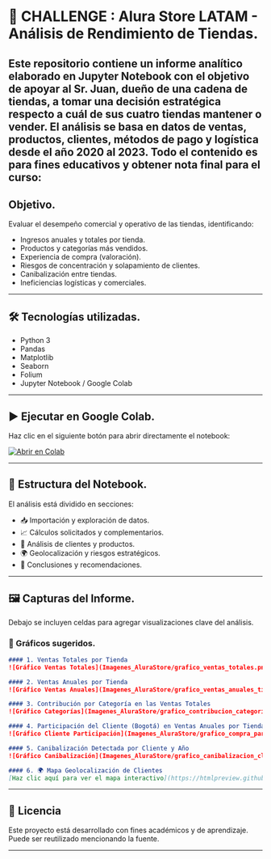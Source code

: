 # 📒 CHALLENGE : Alura Store LATAM - Análisis de Rendimiento de Tiendas.

Este repositorio contiene un informe analítico elaborado en Jupyter Notebook con el objetivo de apoyar al Sr. Juan, dueño de una cadena de tiendas, a tomar una decisión estratégica respecto a cuál de sus cuatro tiendas mantener o vender. El análisis se basa en datos de ventas, productos, clientes, métodos de pago y logística desde el año 2020 al 2023.
Todo el contenido es para fines educativos y obtener nota final para el curso:  
---

##  Objetivo.

Evaluar el desempeño comercial y operativo de las tiendas, identificando:
- Ingresos anuales y totales por tienda.
- Productos y categorías más vendidos.
- Experiencia de compra (valoración).
- Riesgos de concentración y solapamiento de clientes.
- Canibalización entre tiendas.
- Ineficiencias logísticas y comerciales.

---

## 🛠️ Tecnologías utilizadas.

- Python 3
- Pandas
- Matplotlib
- Seaborn
- Folium
- Jupyter Notebook / Google Colab

---

## ▶️ Ejecutar en Google Colab.

Haz clic en el siguiente botón para abrir directamente el notebook:

[![Abrir en Colab](https://colab.research.google.com/assets/colab-badge.svg)](https://colab.research.google.com/github/EuniceGarcia503/Challenge1_AluraStore/blob/main/AluraStoreLatam_FINAL_informe_con_graficos.ipynb)

---

## 📁 Estructura del Notebook.

El análisis está dividido en secciones:

- 📥 Importación y exploración de datos.
- 📈 Cálculos solicitados y complementarios.
- 🧾 Análisis de clientes y productos.
- 🌍 Geolocalización y riesgos estratégicos.
- 📌 Conclusiones y recomendaciones.

---

## 🖼️ Capturas del Informe.

Debajo se incluyen celdas para agregar visualizaciones clave del análisis.

### 📸 Gráficos sugeridos.

```markdown
#### 1. Ventas Totales por Tienda
![Gráfico Ventas Totales](Imagenes_AluraStore/grafico_ventas_totales.png)

#### 2. Ventas Anuales por Tienda
![Gráfico Ventas Anuales](Imagenes_AluraStore/grafico_ventas_anuales_tienda.png)

#### 3. Contribución por Categoría en las Ventas Totales
![Gráfico Categorías](Imagenes_AluraStore/grafico_contribucion_categorias_tienda.png)

#### 4. Participación del Cliente (Bogotá) en Ventas Anuales por Tienda
![Gráfico Cliente Participación](Imagenes_AluraStore/grafico_compra_participacion_anual_tienda.png)

#### 5. Canibalización Detectada por Cliente y Año
![Gráfico Canibalización](Imagenes_AluraStore/grafico_canibalizacion_cliente_year.png)

#### 6. 🌍 Mapa Geolocalización de Clientes
[Haz clic aquí para ver el mapa interactivo](https://htmlpreview.github.io/?https://raw.githubusercontent.com/EuniceGarcia503/Challenge1_AluraStore/main/Imagenes_AluraStore/mapa_geolocalizacion_clientes.html)
```

---

## 📄 Licencia

Este proyecto está desarrollado con fines académicos y de aprendizaje. Puede ser reutilizado mencionando la fuente.

---
